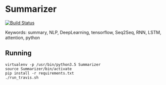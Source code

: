 # Summarizer
[![Build Status](https://travis-ci.org/SebastienBoisard/Summarizer.svg?branch=master)](https://travis-ci.org/SebastienBoisard/Summarizer)

Keywords: summary, NLP, DeepLearning, tensorflow, Seq2Seq, RNN, LSTM, attention, python

## Running

```
virtualenv -p /usr/bin/python3.5 Summarizer
source Summarizer/bin/activate
pip install -r requirements.txt
./run_travis.sh
```